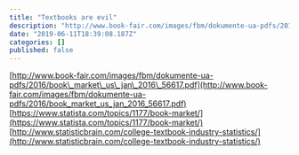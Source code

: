 ```yaml
---
title: "Textbooks are evil"
description: "http://www.book-fair.com/images/fbm/dokumente-ua-pdfs/2016/book_market_us_jan_2016_56617.pdf…"
date: "2019-06-11T18:39:08.187Z"
categories: []
published: false
---
```


[http://www.book-fair.com/images/fbm/dokumente-ua-pdfs/2016/book\_market\_us\_jan\_2016\_56617.pdf](http://www.book-fair.com/images/fbm/dokumente-ua-pdfs/2016/book_market_us_jan_2016_56617.pdf)  
[https://www.statista.com/topics/1177/book-market/](https://www.statista.com/topics/1177/book-market/)  
[http://www.statisticbrain.com/college-textbook-industry-statistics/](http://www.statisticbrain.com/college-textbook-industry-statistics/)
